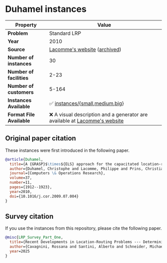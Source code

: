 # Duhamel instances

| Property    | Value |
| ----------- | ----- |
| **Problem** | Standard LRP |
| **Year**    | 2010 |
| **Source**  | [Lacomme's website](https://perso.isima.fr/~lacomme/lrp/lrp.html) ([archived](https://web.archive.org/web/20250131145822/https://perso.isima.fr/~lacomme/lrp/lrp.html)) |
| **Number of instances** | 30 |
| **Number of facilities** | 2-23 |
| **Number of customers** | 5-164 |
| **Instances Available** | ✅ [instances/](instances/){[small](instances/small/),[medium](instances/medium/),[big](instances/big/)} |
| **Format File Available** | ❌ A visual description and a generator are available at [Lacomme's website](https://perso.isima.fr/~lacomme/lrp/lrp.html) |

## Original paper citation

These instances were first introduced in the following paper.

```bib
@article{Duhamel,
  title={A {GRASP}$\times${ELS} approach for the capacitated location-routing  problem},
  author={Duhamel, Christophe and Lacomme, Philippe and Prins, Christian and  Prodhon, Caroline},
  journal={Computers \& Operations Research},
  volume=37,
  number=11,
  pages={1912--1923},
  year=2010,
  doi={10.1016/j.cor.2009.07.004}
}
```

## Survey citation

If you use the instances from this repository, please cite the following paper.

```bib
@misc{LRP_Survey_Part_One,
  title={Recent Developments in Location-Routing Problems --- Deterministic, single-echelon, single-objective, single-period problems},
  author={Cavagnini, Rossana and Santini, Alberto and Schneider, Michael},
  year=2025
}
```
